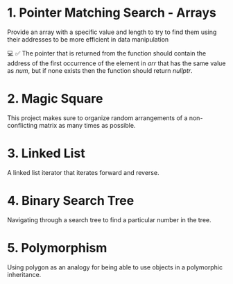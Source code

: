 # 1. Pointer Matching  Search - Arrays
Provide an array with a specific value and length to try to find them using their addresses to be more efficient in data manipulation

💻 ✅
The pointer that is returned from the function should contain the address of
the first occurrence of the element in *arr* that has the same value as *num*, but if none exists
then the function should return *nullptr*.

# 2. Magic Square
This project makes sure to organize random arrangements of a non-conflicting matrix as many times as possible.

# 3. Linked List
A linked list iterator that iterates forward and reverse. 

# 4. Binary Search Tree
Navigating through a search tree to find a particular number in the tree.

# 5. Polymorphism
Using polygon as an analogy for being able to use objects in a polymorphic inheritance.
